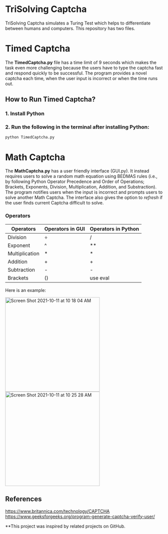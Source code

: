 # TriSolving Captcha

TriSolving Captcha simulates a Turing Test which helps to differentiate between humans and computers. This repository has two files. 


# Timed Captcha
The <b>TimedCaptcha.py</b> file has a time limit of 9 seconds which makes the task even more challenging because the users have to type the captcha fast and respond quickly to be successful. The program provides a novel captcha each time, when the user input is incorrect or when the time runs out. 

## How to Run Timed Captcha?
### 1. Install Python 
### 2. Run the following in the terminal after installing Python:
```
python TimedCaptcha.py
```


# Math Captcha 
The <b>MathCaptcha.py</b> has a user friendly interface (GUI.py). It instead requires users to solve a random math equation using BEDMAS rules (i.e., by following Python Operator Precedence and Order of Operations; Brackets, Exponents, Division, Multiplication, Addition, and Substraction). The program notifies users when the input is incorrect and prompts users to solve another Math Captcha. The interface also gives the option to <i>refresh</i> if the user finds current Captcha difficult to solve.<br> 

### Operators
| Operators | Operators in GUI | Operators in Python | 
------------- | ------------- | -------------
| Division | ÷ | / |
| Exponent | ^ | ** | 
| Multiplication | * | * | 
| Addition | + | + | 
| Subtraction | - | - | 
| Brackets | () | use eval | 

Here is an example: <br> 

<img width="302" alt="Screen Shot 2021-10-11 at 10 18 04 AM" src="https://user-images.githubusercontent.com/55750079/136805930-f6175734-d77c-480b-ae25-457c8460f21d.png"> 
<img width="302" alt="Screen Shot 2021-10-11 at 10 25 28 AM" src="https://user-images.githubusercontent.com/55750079/136807101-79b32ba4-a3d6-4687-974c-8073cca38af4.png">



## References
https://www.britannica.com/technology/CAPTCHA
https://www.geeksforgeeks.org/program-generate-captcha-verify-user/

**This project was inspired by related projects on GitHub.
